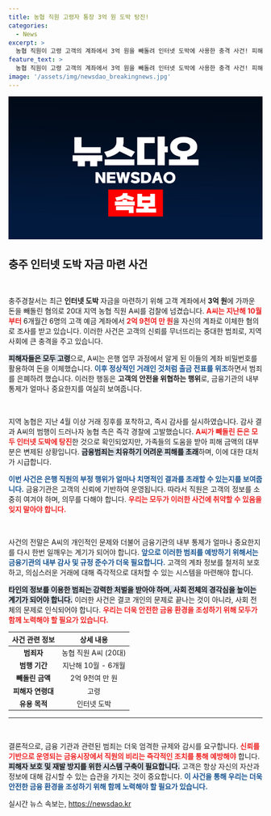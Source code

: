 ```yaml
---
title: 농협 직원 고령자 통장 3억 원 도박 탕진!
categories:
  - News
excerpt: >
  농협 직원이 고령 고객의 계좌에서 3억 원을 빼돌려 인터넷 도박에 사용한 충격 사건! 피해자들은 모두 어르신들로, A씨는 비밀번호를 이용해 정상 거래인 척 위조까지… 과연 어떻게 이 어처구니없는 범죄가 가능했을까? 클릭하여 자세한 내용을 확인하세요!
feature_text: >
  농협 직원이 고령 고객의 계좌에서 3억 원을 빼돌려 인터넷 도박에 사용한 충격 사건! 피해자들은 모두 어르신들로, A씨는 비밀번호를 이용해 정상 거래인 척 위조까지… 과연 어떻게 이 어처구니없는 범죄가 가능했을까? 클릭하여 자세한 내용을 확인하세요!
image: '/assets/img/newsdao_breakingnews.jpg'
---
```


<p><img src="/assets/img/newsdao_breakingnews.jpg" alt="cryptoinkorea 속보" /></p>

<h2 data-ke-size="size26">충주 인터넷 도박 자금 마련 사건</h2>

<p data-ke-size="size16">&nbsp;</p>

<p>충주경찰서는 최근 <strong>인터넷 도박</strong> 자금을 마련하기 위해 고객 계좌에서 <strong>3억 원</strong>에 가까운 돈을 빼돌린 혐의로 20대 지역 농협 직원 A씨를 검찰에 넘겼습니다. <b><span style="color: #ee2323;">A씨는 지난해 10월부터</span></b> 6개월간 6명의 고객 예금 계좌에서 <b><span style="color: #ee2323;">2억 9천여 만 원</span></b>을 자신의 계좌로 이체한 혐의로 조사를 받고 있습니다. 이러한 사건은 고객의 신뢰를 무너뜨리는 중대한 범죄로, 지역 사회에 큰 충격을 주고 있습니다.</p>

<p><b><span style="background-color: #21538527;">피해자들은 모두 고령</span></b>으로, A씨는 은행 업무 과정에서 알게 된 이들의 계좌 비밀번호를 활용하여 돈을 이체했습니다. <b><span style="color: #1a5490;">이후 정상적인 거래인 것처럼 출금 전표를 위조</span></b>하면서 범죄를 은폐하려 했습니다. 이러한 행동은 <strong>고객의 안전을 위협하는 행위</strong>로, 금융기관의 내부 통제가 얼마나 중요한지를 여실히 보여줍니다.</p>

<p data-ke-size="size16">&nbsp;</p>

<p>지역 농협은 지난 4월 이상 거래 징후를 포착하고, 즉시 감사를 실시하였습니다. 감사 결과 A씨의 범행이 드러나자 농협 측은 즉각 경찰에 고발했습니다. <b><span style="color: #ee2323;">A씨가 빼돌린 돈은 모두 인터넷 도박에 탕진</span></b>한 것으로 확인되었지만, 가족들의 도움을 받아 피해 금액의 대부분은 변제된 상황입니다. <b><span style="background-color: #21538527;">금융범죄는 치유하기 어려운 피해를 초래</span></b>하며, 이에 대한 대처가 시급합니다.</p>

<p><b><span style="color: #1a5490;">이번 사건은 은행 직원의 부정 행위가 얼마나 치명적인 결과를 초래할 수 있는지를 보여줍니다.</span></b> 금융기관은 고객의 신뢰에 기반하여 운영됩니다. 따라서 직원은 고객의 정보를 소중히 여겨야 하며, 의무를 다해야 합니다. <b><span style="color: #ee2323;">우리는 모두가 이러한 사건에 취약할 수 있음을 잊지 말아야 합니다.</span></b></p>

<p data-ke-size="size16">&nbsp;</p> 

<p>사건의 전말은 A씨의 개인적인 문제와 더불어 금융기관의 내부 통제가 얼마나 중요한지를 다시 한번 일깨우는 계기가 되어야 합니다. <b><span style="color: #1a5490;">앞으로 이러한 범죄를 예방하기 위해서는 금융기관의 내부 감사 및 규정 준수가 더욱 필요합니다.</span></b> 고객의 계좌 정보를 철저히 보호하고, 의심스러운 거래에 대해 즉각적으로 대처할 수 있는 시스템을 마련해야 합니다.</p>

<p><b><span style="background-color: #21538527;">타인의 정보를 이용한 범죄는 강력한 처벌을 받아야 하며, 사회 전체의 경각심을 높이는 계기가 되어야 합니다.</span></b> 이러한 사건은 결코 개인의 문제로 끝나는 것이 아니라, 사회 전체의 문제로 인식되어야 합니다. <b><span style="color: #ee2323;">우리는 더욱 안전한 금융 환경을 조성하기 위해 모두가 함께 노력해야 할 필요가 있습니다.</span></b></p>

<table>
  <thead>
    <tr>
      <th style="text-align: center;"><b>사건 관련 정보</b></th>
      <th style="text-align: center;"><b>상세 내용</b></th>
    </tr>
  </thead>
  <tbody>
    <tr>
      <td style="text-align: center; height: 17px;"><b>범죄자</b></td>
      <td style="text-align: center; height: 17px;">농협 직원 A씨 (20대)</td>
    </tr>
    <tr>
      <td style="text-align: center; height: 17px;"><b>범행 기간</b></td>
      <td style="text-align: center; height: 17px;">지난해 10월 - 6개월</td>
    </tr>
    <tr>
      <td style="text-align: center; height: 17px;"><b>빼돌린 금액</b></td>
      <td style="text-align: center; height: 17px;">2억 9천여 만 원</td>
    </tr>
    <tr>
      <td style="text-align: center; height: 17px;"><b>피해자 연령대</b></td>
      <td style="text-align: center; height: 17px;">고령</td>
    </tr>
    <tr>
      <td style="text-align: center; height: 17px;"><b>유용 목적</b></td>
      <td style="text-align: center; height: 17px;">인터넷 도박</td>
    </tr>
  </tbody>
</table>

<hr>

<p data-ke-size="size16">&nbsp;</p> 

<p>결론적으로, 금융 기관과 관련된 범죄는 더욱 엄격한 규제와 감시를 요구합니다. <b><span style="color: #ee2323;">신뢰를 기반으로 운영되는 금융시장에서 직원의 비리는 즉각적인 조치를 통해 예방해야</span></b> 합니다. <b><span style="background-color: #21538527;">피해자 보호 및 재발 방지를 위한 시스템 구축이 필요합니다.</span></b> 고객은 항상 자신의 자산과 정보에 대해 감시할 수 있는 습관을 가지는 것이 중요합니다. <b><span style="color: #1a5490;">이 사건을 통해 우리는 더욱 안전한 금융 환경을 조성하기 위해 함께 노력해야 할 필요가 있습니다.</span></b></p>
실시간 뉴스 속보는, <a href="https://newsdao.kr" rel="dofollow">https://newsdao.kr</a>


